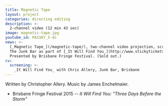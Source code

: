 ```yaml
---
title: Magnetic Tape
layout: project
categories: directing editing
description: >-
  2-channel video (12 min 43 sec)
image: magnetic-tape.jpg
youtube_id: PA31KY_5-dc
news: >-
  [_Magnetic Tape_](/magnetic-tape/), two-channel video projection, screening at
  The Junk Bar as part of [_It Will Find You_](http://www.stickytickets.com.au/28425).
  Presented by Brisbane Fringe Festival. (Sold out.)
cv:
  screening: >-
    _It Will Find You_ with Chris Allery, Junk Bar, Brisbane
---
```


Written by Christopher Allery. Music by James Enchelmaier.

- Brisbane Fringe Festival 2015 -- _It Will Find You: "Three Days Before the Storm"_
